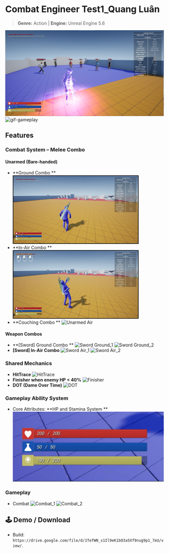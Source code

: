 # Combat Engineer Test1_Quang Luân
> **Genre:** Action | **Engine:**  Unreal Engine 5.6

![Gameplay screenshot](docs/images/Image_1.png)
![gif-gameplay](docs/gifs/Combat_Engineer.gif)

## Features

### Combat System – Melee Combo 
#### Unarmed (Bare-handed)
- **Ground Combo **
  ![Unarmed Ground](docs/gifs/unarmed_ground.gif)
- **In-Air Combo **
  ![Unarmed Air](docs/gifs/unarmed_air.gif)
- **Couching Combo **
  ![Unarmed Air](docs/gifs/unarmed_Couching.gif)
#### Weapon Combos
- **[Sword] Ground Combo **
  ![Sword Ground_1](docs/gifs/weapon_sword_ground_1.gif)
  ![Sword Ground_2](docs/gifs/weapon_sword_ground_2.gif)
- **[Sword] In-Air Combo**
  ![Sword Air_1](docs/gifs/weapon_sword_air_1.gif)
  ![Sword Air_2](docs/gifs/weapon_sword_air_2.gif)
### Shared Mechanics
- **HitTrace**
  ![HitTrace](docs/gifs/hittrace.gif)
- **Finisher when enemy HP < 40%**
  ![Finisher](docs/gifs/finisher.gif)
- **DOT (Dame Over Time)**
  ![DOT](docs/gifs/DOT.gif)
### Gameplay Ability System
- Core Attributes: **HP and Stamina System **  
  ![Attributes](docs/images/Attributes.png)
### Gameplay 
- Combat
  ![Combat_1](docs/gifs/Combat_1.gif)
  ![Combat_2](docs/gifs/Combat_2.gif)
## 🕹️ Demo / Download
- Build: `https://drive.google.com/file/d/1TefWN_s1Il9eK1bO3a5Xf9nug9p1_7eU/view/`.

